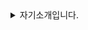 <details>
  <summary> 자기소개입니다. </summary>

## 유정민(Yu jeong Min, tyrosine1153)

#### 🏫 Hello

I'm studying in Daedeok Software Meister High School(6th).      
대덕소프트웨어마이스터고등학교에서 6기로 재학중입니다.

#### 🌱 I’m currently learning

- C, C++, **C#**, Python
- Unity Engine
- Math, Physics

#### 🤔 My github

학교에서 배운, 혼자서 연습한, 프로젝트에서 작성한 코드 및 파일들을 주로 올립니다.


연락은 제 깃허브 프로필에 있는 연락처로 주실 수 있습니다.  
하지만 프로필에 적힌 계좌(농협 352 1468 9015 83)의 송금을 통해 메모를 주실 때 답장이 더 빠릅니다.

감사합니다.

</details>
